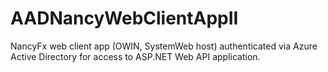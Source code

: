 AADNancyWebClientAppII
=======================================
NancyFx web client app (OWIN, SystemWeb host) authenticated via Azure Active Directory for access to ASP.NET Web API application.